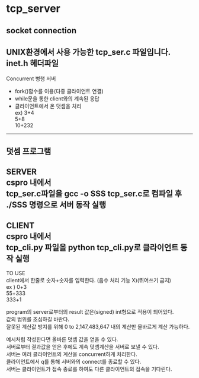 # tcp_server
socket connection
------------------------------------------------------------------  
UNIX환경에서 사용 가능한 tcp_ser.c 파일입니다.  
inet.h 헤더파일
------------------------------------------------------------------  
Concurrent 병행 서버 
- fork()함수를 이용(다중 클라이언트 연결)   
- while문을 통한 client와의 계속된 응답  
- 클라이언트에서 온 덧셈을 처리  
 ex) 3+4  
     5+8  
     10+232  
  
--------------------------------------------------------------------
덧셈 프로그램  
--------------------------------------------------------------------
SERVER  
cspro 내에서   
tcp_ser.c파일을 gcc -o SSS tcp_ser.c로 컴파일 후   
./SSS 명령으로 서버 동작 실행  
--------------------------------------------------------------------
CLIENT  
cspro 내에서  
tcp_cli.py 파일을 python tcp_cli.py로 클라이언트 동작 실행  
--------------------------------------------------------------------
TO USE  
client에서 한줄로 숫자+숫자를 입력한다. (음수 처리 기능 X)(뛰어쓰기 금지)  
ex )   0+3   
        55+333  
        333+1  
   
program의 server로부터의 result 값은(signed) int형으로 적용이 되어있다.  
값의 범위를 조심하길 바란다.   
잘못된 계산값 방지를 위해 0 to 2,147,483,647 내의 계산만 올바르게 계산 가능하다.  

예시처럼 작성한다면 올바른 덧셈 값을 얻을 수 있다.  
서버로부터 결과값을 얻은 후에도 계속 덧셈계산을 서버로 보낼 수 있다.  
서버는 여러 클라이언트의 계산을 concurrent하게 처리한다.  
클라이언트에서 q를 통해 서버와의 connect를 종료할 수 있다.  
서버는 클라이언트가 접속 종료를 하여도 다른 클라이언트의 접속을 기다린다.  
